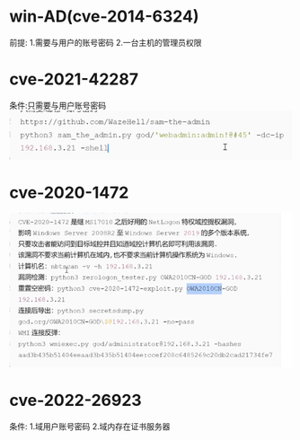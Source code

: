 # win-AD(cve-2014-6324)
前提:
1.需要与用户的账号密码
2.一台主机的管理员权限


# cve-2021-42287
条件:只需要与用户账号密码
![](vx_images/175414620702450.png)

# cve-2020-1472
![](vx_images/574416929087819.png)

# cve-2022-26923
条件:
1.域用户账号密码
2.域内存在证书服务器
